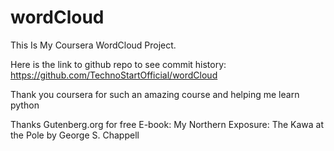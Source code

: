 # wordCloud
This Is My Coursera WordCloud Project.

Here is the link to github repo to see commit history:
https://github.com/TechnoStartOfficial/wordCloud

Thank you coursera for such an amazing course and helping me learn python

Thanks Gutenberg.org for free E-book: My Northern Exposure: The Kawa at the Pole by George S. Chappell
